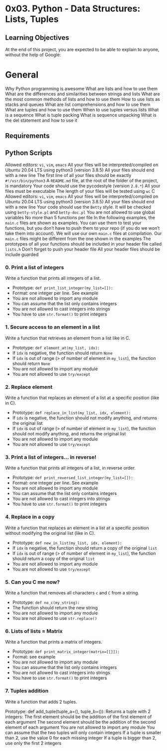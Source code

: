 # 0x03. Python - Data Structures: Lists, Tuples

## Learning Objectives
At the end of this project, you are expected to be able to explain to anyone, without the help of Google:

# General
Why Python programming is awesome
What are lists and how to use them
What are the differences and similarities between strings and lists
What are the most common methods of lists and how to use them
How to use lists as stacks and queues
What are list comprehensions and how to use them
What are tuples and how to use them
When to use tuples versus lists
What is a sequence
What is tuple packing
What is sequence unpacking
What is the del statement and how to use it

## Requirements

## Python Scripts
Allowed editors: `vi`, `vim`, `emacs`
All your files will be interpreted/compiled on Ubuntu 20.04 LTS using python3 (version 3.8.5)
All your files should end with a new line
The first line of all your files should be exactly `#!/usr/bin/python3`
A `README.md` file, at the root of the folder of the project, is mandatory
Your code should use the pycodestyle (version `2.8.*`)
All your files must be executable
The length of your files will be tested using `wc`
C
Allowed editors: `vi`, `vim`, `emacs`
All your files will be interpreted/compiled on Ubuntu 20.04 LTS using python3 (version 3.8.5)
All your files should end with a new line
Your code should use the `Betty` style. It will be checked using `betty-style.pl` and `betty-doc.pl`
You are not allowed to use global variables
No more than 5 functions per file
In the following examples, the `main.c` files are shown as examples. You can use them to test your functions, but you don’t have to push them to your repo (if you do we won’t take them into account). We will use our own `main.c` files at compilation. Our `main.c` files might be different from the one shown in the examples
The prototypes of all your functions should be included in your header file called `lists.h`
Don’t forget to push your header file
All your header files should be include guarded


### 0. Print a list of integers
Write a function that prints all integers of a list.
* Prototype: `def print_list_integer(my_list=[]):`
* Format: one integer per line. See example
* You are not allowed to import any module
* You can assume that the list only contains integers
* You are not allowed to cast integers into strings
* You have to use `str.format()` to print integers


### 1. Secure access to an element in a list
Write a function that retrieves an element from a list like in C.
* Prototype: `def element_at(my_list, idx):`
* If `idx` is negative, the function should return `None`
* If `idx` is out of range (> of number of element in `my_list`), the function should return `None`
* You are not allowed to import any module
* You are not allowed to use `try/except`

### 2. Replace element
Write a function that replaces an element of a list at a specific position (like in C).
* Prototype: `def replace_in_list(my_list, idx, element):`
* If `idx` is negative, the function should not modify anything, and returns the original list
* If `idx` is out of range (> of number of element in `my_list`), the function should not modify anything, and returns the original list
* You are not allowed to import any module
* You are not allowed to use `try/except`

### 3. Print a list of integers... in reverse!
Write a function that prints all integers of a list, in reverse order.
* Prototype: `def print_reversed_list_integer(my_list=[]):`
* Format: one integer per line. See example
* You are not allowed to import any module
* You can assume that the list only contains integers
* You are not allowed to cast integers into strings
* You have to use `str.format()` to print integers

### 4. Replace in a copy
Write a function that replaces an element in a list at a specific position without modifying the original list (like in C).
* Prototype: `def new_in_list(my_list, idx, element):`
* If `idx` is negative, the function should return a copy of the original `list`
* If `idx` is out of range (> of number of element in `my_list`), the function should return a copy of the original `list`
* You are not allowed to import any module
* You are not allowed to use `try/except`

### 5. Can you C me now?
Write a function that removes all characters `c` and `C` from a string.
* Prototype: `def no_c(my_string):`
* The function should return the new string
* You are not allowed to import any module
* You are not allowed to use `str.replace()`

### 6. Lists of lists = Matrix
Write a function that prints a matrix of integers.
* Prototype: `def print_matrix_integer(matrix=[[]]):`
* Format: see example
* You are not allowed to import any module
* You can assume that the list only contains integers
* You are not allowed to cast integers into strings
* You have to use `str.format()` to print integers

### 7. Tuples addition
Write a function that adds 2 tuples.

Prototype: def add_tuple(tuple_a=(), tuple_b=()):
Returns a tuple with 2 integers:
The first element should be the addition of the first element of each argument
The second element should be the addition of the second element of each argument
You are not allowed to import any module
You can assume that the two tuples will only contain integers
If a tuple is smaller than 2, use the value 0 for each missing integer
If a tuple is bigger than 2, use only the first 2 integers

